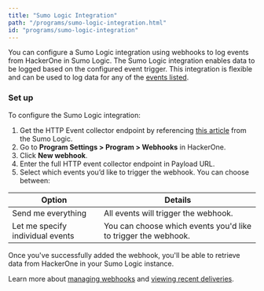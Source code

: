```yaml
---
title: "Sumo Logic Integration"
path: "/programs/sumo-logic-integration.html"
id: "programs/sumo-logic-integration"
---
```


You can configure a Sumo Logic integration using webhooks to log events from HackerOne in Sumo Logic. The Sumo Logic integration enables data to be logged based on the configured event trigger. This integration is flexible and can be used to log data for any of the [events listed](https://api.hackerone.com/webhooks/#events).

### Set up

To configure the Sumo Logic integration:
1. Get the HTTP Event collector endpoint by referencing [this article](https://help.sumologic.com/03Send-Data/Setup-Wizard/Collect-from-Custom-Apps/Collect_Streaming_Data_from_HTTP) from the Sumo Logic.
2. Go to **Program Settings > Program > Webhooks** in HackerOne.
3. Click **New webhook**.
4. Enter the full HTTP event collector endpoint in Payload URL.
5. Select which events you’d like to trigger the webhook. You can choose between:

Option | Details
------ | -------
Send me everything | All events will trigger the webhook.
Let me specify individual events | You can choose which events you'd like to trigger the webhook.

Once you've successfully added the webhook, you'll be able to retrieve data from HackerOne in your Sumo Logic instance.   

Learn more about [managing webhooks](webhooks.html#managing-webhooks) and [viewing recent deliveries](webhooks.html#view-recent-deliveries).
